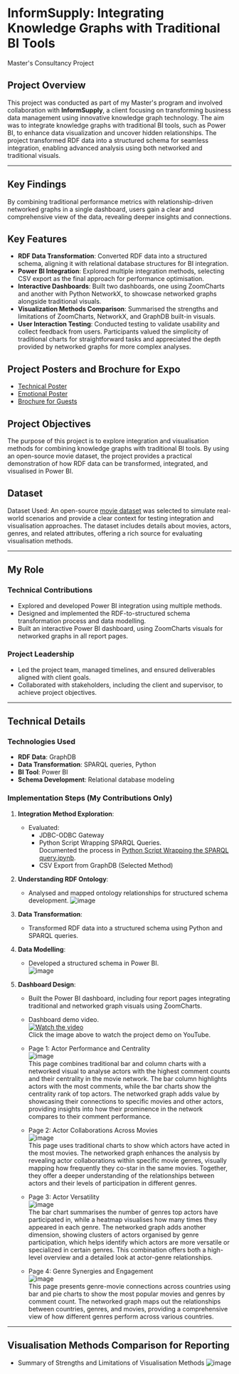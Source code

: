 # InformSupply: Integrating Knowledge Graphs with Traditional BI Tools
Master's Consultancy Project

## Project Overview
This project was conducted as part of my Master's program and involved collaboration with **InformSupply**, a client focusing on transforming business data management using innovative knowledge graph technology. The aim was to integrate knowledge graphs with traditional BI tools, such as Power BI, to enhance data visualization and uncover hidden relationships. The project transformed RDF data into a structured schema for seamless integration, enabling advanced analysis using both networked and traditional visuals.

---

## Key Findings 
By combining traditional performance metrics with relationship-driven networked graphs in a single dashboard, users gain a clear and comprehensive view of the data, revealing deeper insights and connections.

## Key Features
- **RDF Data Transformation**: Converted RDF data into a structured schema, aligning it with relational database structures for BI integration.
- **Power BI Integration**: Explored multiple integration methods, selecting CSV export as the final approach for performance optimisation.
- **Interactive Dashboards**: Built two dashboards, one using ZoomCharts and another with Python NetworkX, to showcase networked graphs alongside traditional visuals.
- **Visualization Methods Comparison**: Summarised the strengths and limitations of ZoomCharts, NetworkX, and GraphDB built-in visuals.
- **User Interaction Testing**: Conducted testing to validate usability and collect feedback from users. Participants valued the simplicity of traditional charts for straightforward tasks and appreciated the depth provided by networked graphs for more complex analyses.

## Project Posters and Brochure for Expo
- [Technical Poster](https://github.com/Brenda-Chuang/Integrating-Knowledge-Graphs-with-Traditional-BI-Tools/blob/main/InformSupply%20Project%20Poster_finalised_2024.10.09.pdf)
- [Emotional Poster](https://github.com/Brenda-Chuang/Integrating-Knowledge-Graphs-with-Traditional-BI-Tools/blob/main/Emotional%20Infograph%20-%20InformSupply_2024.10.09.pdf)
- [Brochure for Guests](https://github.com/Brenda-Chuang/Integrating-Knowledge-Graphs-with-Traditional-BI-Tools/blob/main/InformSupply_Capstone%20Project_Brochure_2024.10.09.pdf)

## Project Objectives
The purpose of this project is to explore integration and visualisation methods for combining knowledge graphs with traditional BI tools. By using an open-source movie dataset, the project provides a practical demonstration of how RDF data can be transformed, integrated, and visualised in Power BI.

## Dataset
Dataset Used: An open-source [movie dataset](https://github.com/Brenda-Chuang/Integrating-Knowledge-Graphs-with-Traditional-BI-Tools/blob/main/movies.ttl) was selected to simulate real-world scenarios and provide a clear context for testing integration and visualisation approaches.
The dataset includes details about movies, actors, genres, and related attributes, offering a rich source for evaluating visualisation methods.

---

## My Role
### **Technical Contributions**
- Explored and developed Power BI integration using multiple methods.
- Designed and implemented the RDF-to-structured schema transformation process and data modelling.
- Built an interactive Power BI dashboard, using ZoomCharts visuals for networked graphs in all report pages.

### **Project Leadership**
- Led the project team, managed timelines, and ensured deliverables aligned with client goals.
- Collaborated with stakeholders, including the client and supervisor, to achieve project objectives.

---

## Technical Details
### **Technologies Used**
- **RDF Data**: GraphDB
- **Data Transformation**: SPARQL queries, Python
- **BI Tool**: Power BI
- **Schema Development**: Relational database modeling

### **Implementation Steps (My Contributions Only)**
1. **Integration Method Exploration**:
   - Evaluated:
     - JDBC-ODBC Gateway
     - Python Script Wrapping SPARQL Queries. <br/>
       Documented the process in [Python Script Wrapping the SPARQL query.ipynb](https://github.com/Brenda-Chuang/Integrating-Knowledge-Graphs-with-Traditional-BI-Tools/blob/main/Python%20Script%20Wrapping%20the%20SPARQL%20query.ipynb).
     - CSV Export from GraphDB (Selected Method)
2. **Understanding RDF Ontology**:
   - Analysed and mapped ontology relationships for structured schema development.
   ![image](https://github.com/user-attachments/assets/1d01df63-6da9-4620-b0fb-b1caeb97fa4b)

3. **Data Transformation**:
   - Transformed RDF data into a structured schema using Python and SPARQL queries.
4. **Data Modelling**:
   - Developed a structured schema in Power BI.<br/>
   ![image](https://github.com/user-attachments/assets/ca1c930d-1004-47f0-9875-69afdf248d8f)

5. **Dashboard Design**:
   - Built the Power BI dashboard, including four report pages integrating traditional and networked graph visuals using ZoomCharts.
   - Dashboard demo video. <br/>
     [![Watch the video](https://img.youtube.com/vi/W6pE34_IT0A/0.jpg)](https://www.youtube.com/watch?v=W6pE34_IT0A) <br/>
     Click the image above to watch the project demo on YouTube.

    - Page 1: Actor Performance and Centrality <br/>
     ![image](https://github.com/user-attachments/assets/1dd47013-9a37-4016-9b22-76d6d0b8fa05) <br/>
     This page combines traditional bar and column charts with a networked visual to analyse actors with the highest comment counts and their centrality in the movie network. The bar column highlights actors with the most comments, while the bar charts show the centrality rank of top actors. The networked graph adds value by showcasing their connections to specific movies and other actors, providing insights into how their prominence in the network compares to their comment performance.

    - Page 2: Actor Collaborations Across Movies <br/>
     ![image](https://github.com/user-attachments/assets/d9147df9-8bd9-4d71-914c-78960f0406f6) <br/>
     This page uses traditional charts to show which actors have acted in the most movies. The networked graph enhances the analysis by revealing actor collaborations within specific movie genres, visually mapping how frequently they co-star in the same movies. Together, they offer a deeper understanding of the relationships between actors and their levels of participation in different genres.

    - Page 3: Actor Versatility <br/>
     ![image](https://github.com/user-attachments/assets/0b9d0345-153d-4cee-8f3a-856836f0462a) <br/>
     The bar chart summarises the number of genres top actors have participated in, while a heatmap visualises how many times they appeared in each genre. The networked graph adds another dimension, showing clusters of actors organised by genre participation, which helps identify which actors are more versatile or specialized in certain genres. This combination offers both a high-level overview and a detailed look at actor-genre relationships. 

    - Page 4: Genre Synergies and Engagement <br/>
     ![image](https://github.com/user-attachments/assets/3319c736-c73e-43ed-814f-12e434d3fc25) <br/>
     This page presents genre-movie connections across countries using bar and pie charts to show the most popular movies and genres by comment count. The networked graph maps out the relationships between countries, genres, and movies, providing a comprehensive view of how different genres perform across various countries.

---
## Visualisation Methods Comparison for Reporting
- Summary of Strengths and Limitations of Visualisation Methods
  ![image](https://github.com/user-attachments/assets/05f50ebc-24ab-40d6-97ea-903fc081bf96)



